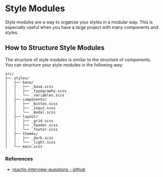# Style Modules
Style modules are a way to organize your styles in a modular way. This is especially useful when you have a large 
project with many components and styles.

## How to Structure Style Modules
The structure of style modules is similar to the structure of components. You can structure your style modules in the 
following way:

```
src/
├── styles/
│   ├── base/
│   │   ├── _base.scss
│   │   ├── _typography.scss
│   │   └── _variables.scss
│   ├── components/
│   │   ├── _button.scss
│   │   ├── _input.scss
│   │   └── _modal.scss
│   ├── layout/
│   │   ├── _grid.scss
│   │   ├── _header.scss
│   │   └── _footer.scss
│   ├── themes/
│   │   ├── _dark.scss
│   │   └── _light.scss
│   └── main.scss
```

### References
* [reactjs-interview-questions - github](https://github.com/sudheerj/reactjs-interview-questions)
